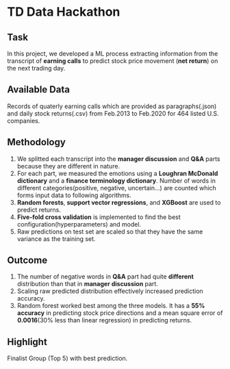 # TD Data Hackathon

## Task
In this project, we developed a ML process extracting information from the transcript of **earning calls** to predict stock price movement (**net return**) on the next trading day.

## Available Data
Records of quaterly earning calls which are provided as paragraphs(.json) and daily stock returns(.csv) from Feb.2013 to Feb.2020 for 464 listed U.S. companies.

## Methodology
1. We splitted each transcript into the **manager discussion** and **Q&A** parts because they are different in nature.
2. For each part, we measured the emotions using a **Loughran McDonald dictionary** and a **finance terminology dictionary**. Number of words in different categories(positive, negative, uncertain...) are counted which forms input data to following algorithms.
3. **Random forests**, **support vector regressions**, and **XGBoost** are used to predict returns.
4. **Five-fold cross validation** is implemented to find the best configuration(hyperparameters) and model.
5. Raw predictions on test set are scaled so that they have the same variance as the training set.

## Outcome
1. The number of negative words in **Q&A** part had quite **different** distribution than that in **manager discussion** part.
2. Scaling raw predicted distribution effectively increased prediction accuracy.
3. Random forest worked best among the three models. It has a **55% accuracy** in predicting stock price directions and a mean square error of **0.0016**(30% less than linear regression) in predicting returns.

## Highlight
Finalist Group (Top 5) with best prediction.
